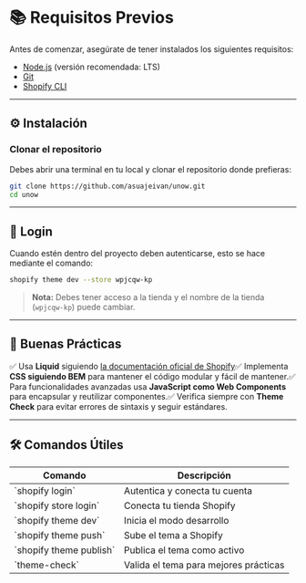 
# 📚 Requisitos Previos
Antes de comenzar, asegúrate de tener instalados los siguientes requisitos:

- [Node.js](https://nodejs.org/) (versión recomendada: LTS)
- [Git](https://git-scm.com/)
- [Shopify CLI](https://shopify.dev/docs/themes/tools/cli/installation)

---

## ⚙️ Instalación

### Clonar el repositorio
Debes abrir una terminal en tu local y clonar el repositorio donde prefieras:
```bash
git clone https://github.com/asuajeivan/unow.git
cd unow
```

---

## 🔐 Login
Cuando estén dentro del proyecto deben autenticarse, esto se hace mediante el comando:
```bash
shopify theme dev --store wpjcqw-kp
```
> **Nota:** Debes tener acceso a la tienda y el nombre de la tienda (`wpjcqw-kp`) puede cambiar.

---

## 🎯 Buenas Prácticas
✅ Usa **Liquid** siguiendo [la documentación oficial de Shopify](https://shopify.dev/docs/api)✅ Implementa **CSS siguiendo BEM** para mantener el código modular y fácil de mantener.✅ Para funcionalidades avanzadas usa **JavaScript como Web Components** para encapsular y reutilizar componentes.✅ Verifica siempre con **Theme Check** para evitar errores de sintaxis y seguir estándares.

---

## 🛠️ Comandos Útiles

| Comando                | Descripción                          |
|------------------------|--------------------------------------|
| \`shopify login\`         | Autentica y conecta tu cuenta       |
| \`shopify store login\`   | Conecta tu tienda Shopify           |
| \`shopify theme dev\`     | Inicia el modo desarrollo           |
| \`shopify theme push\`    | Sube el tema a Shopify              |
| \`shopify theme publish\` | Publica el tema como activo         |
| \`theme-check\`           | Valida el tema para mejores prácticas |
